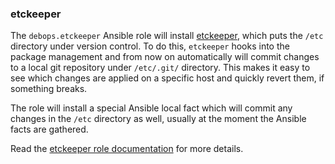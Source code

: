 ### etckeeper

The `debops.etckeeper` Ansible role will install
[etckeeper](https://etckeeper.branchable.com/), which puts the `/etc`
directory under version control. To do this, `etckeeper` hooks into the
package management and from now on automatically will commit changes to
a local git repository under `/etc/.git/` directory. This makes it easy
to see which changes are applied on a specific host and quickly revert
them, if something breaks.

The role will install a special Ansible local fact which will commit any
changes in the `/etc` directory as well, usually at the moment the
Ansible facts are gathered.

Read the [etckeeper role documentation](https://docs.debops.org/en/HEAD/ansible/roles/etckeeper/) for more details.
